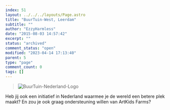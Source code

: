 ```yaml
---
index: 51
layout: ../../../layouts/Page.astro
title: "BuurTuin-West, Leerdam"
subtitle: ""
author: "EzzyHarmless"
date: "2015-08-03 14:57:42"
excerpt: ""
status: "archived"
comment_status: "open"
modified: "2023-04-14 17:13:40"
parent: 5
type: "page"
comment_count: 0
tags: []
---
```


> ![BuurTuin-Nederland-Logo](//www.artkidsfoundation.org/artkidsfarms/wp-content/themes/bootstrap-basic/img/is-logo-small.png)

Heb jij ook een initiatief in Nederland waarmee je de wereld een betere plek maakt? En zou je ook graag ondersteuning willen van ArtKids Farms?